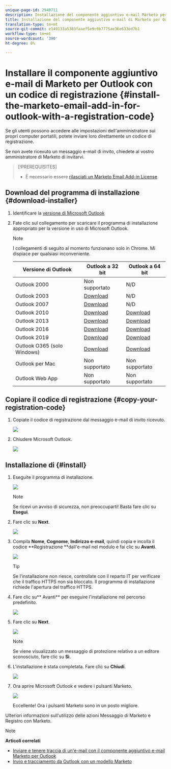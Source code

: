 ```yaml
---
unique-page-id: 2949711
description: Installazione del componente aggiuntivo e-mail Marketo per Outlook con un codice di registrazione - Documenti Marketo - Documentazione del prodotto
title: Installazione del componente aggiuntivo e-mail di Marketo per Outlook con un codice di registrazione
translation-type: tm+mt
source-git-commit: e149133a5383faaef5e9c9b7775ae36e633ed7b1
workflow-type: tm+mt
source-wordcount: '390'
ht-degree: 0%

---
```



# Installare il componente aggiuntivo e-mail di Marketo per Outlook con un codice di registrazione {#install-the-marketo-email-add-in-for-outlook-with-a-registration-code}

Se gli utenti possono accedere alle impostazioni dell&#39;amministratore sui propri computer portatili, potete inviare loro direttamente un codice di registrazione.

Se non avete ricevuto un messaggio e-mail di invito, chiedete al vostro amministratore di Marketo di invitarvi.

>[!PREREQUISITES]
>
>* È necessario essere [rilasciati un Marketo Email Add-in License](issue-a-marketo-email-add-in-license.md).

>



## Download del programma di installazione {#download-installer}

1. Identificare la [versione di Microsoft Outlook](http://support.office.com/en-us/article/what-version-of-outlook-do-i-have-b3a9568c-edb5-42b9-9825-d48d82b2257c)
1. Fate clic sul collegamento per scaricare il programma di installazione appropriato per la versione in uso di Microsoft Outlook.

   >[!NOTE]
   >
   >I collegamenti di seguito al momento funzionano solo in Chrome. Mi dispiace per qualsiasi inconveniente.

   | Versione di Outlook | Outlook a 32 bit | Outlook a 64 bit |
   |---|---|---|
   | Outlook 2000 | Non supportato | N/D |
   | Outlook 2003 | [Download](http://munchkin.marketo.net/MarketoAddInSetup32.msi) | N/D |
   | Outlook 2007 | [Download](http://munchkin.marketo.net/MarketoAddInSetup32.msi) | N/D |
   | Outlook 2010 | [Download](http://munchkin.marketo.net/MarketoAddInSetup32.msi) | [Download](http://munchkin.marketo.net/MarketoAddInSetup64.msi) |
   | Outlook 2013 | [Download](http://munchkin.marketo.net/MarketoAddInSetup32.msi) | [Download](http://munchkin.marketo.net/MarketoAddInSetup64.msi) |
   | Outlook 2016 | [Download](http://munchkin.marketo.net/MarketoAddInSetup32.msi) | [Download](http://munchkin.marketo.net/MarketoAddInSetup64.msi) |
   | Outlook 2019 | [Download](http://munchkin.marketo.net/MarketoAddInSetup32.msi) | [Download](http://munchkin.marketo.net/MarketoAddInSetup64.msi) |
   | Outlook O365 (solo Windows) | [Download](http://munchkin.marketo.net/MarketoAddInSetup32.msi) | [Download](http://munchkin.marketo.net/MarketoAddInSetup64.msi) |
   | Outlook per Mac | Non supportato | Non supportato |
   | Outlook Web App | Non supportato | Non supportato |

## Copiare il codice di registrazione {#copy-your-registration-code}

1. Copiate il codice di registrazione dal messaggio e-mail di invito ricevuto.

   ![](assets/image2016-7-22-10-3a45-3a10.png)

1. Chiudere Microsoft Outlook.

   ![](assets/ent-key-close-outlook-hand.png)

## Installazione di {#install}

1. Eseguite il programma di installazione.

   ![](assets/image2016-7-25-10-3a23-3a33.png)

   >[!NOTE]
   >
   >Se ricevi un avviso di sicurezza, non preoccuparti! Basta fare clic su **Esegui**.

1. Fare clic su **Next**.

   ![](assets/welcome-to-the-setup-wizard-hand.png)

1. Compila **Nome**, **Cognome**, **Indirizzo e-mail**, quindi copia e incolla il codice **Registrazione **dall&#39;e-mail nel modulo e fai clic su **Avanti**.

   ![](assets/enter-your-information-hands.png)

   >[!TIP]
   >
   >Se l&#39;installazione non riesce, controllate con il reparto IT per verificare che il traffico HTTPS non sia bloccato. Il programma di installazione richiede l&#39;apertura del traffico HTTPS.

1. Fare clic su** Avanti** per eseguire l&#39;installazione nel percorso predefinito.

   ![](assets/select-installation-folder-hand.png)

1. Fare clic su **Next**.

   ![](assets/confirm-installation-hand.png)

   >[!NOTE]
   >
   >Se viene visualizzato un messaggio di protezione relativo a un editore sconosciuto, fare clic su **Sì**.

1. L&#39;installazione è stata completata. Fare clic su **Chiudi**.

   ![](assets/image2014-9-23-15-3a52-3a11.png)

1. Ora aprire Microsoft Outlook e vedere i pulsanti Marketo.

   ![](assets/image2016-8-24-15-3a47-3a38.png)

   Eccellente! Ora i pulsanti Marketo sono in un posto migliore.

Ulteriori informazioni sull&#39;utilizzo delle azioni Messaggio di Marketo e Registro con Marketo.

>[!NOTE]
>
>**Articoli correlati**
>
>* [Inviare e tenere traccia di un&#39;e-mail con il componente aggiuntivo e-mail Marketo per Outlook](send-and-track-an-email-with-the-email-add-in-for-outlook.md)
>* [Invio e tracciamento da Outlook con un modello Marketo](send-and-track-from-outlook-using-a-marketo-template.md)

>



